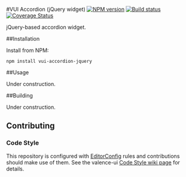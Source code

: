 #VUI Accordion (jQuery widget)
[![NPM version][npm-image]][npm-url]
[![Build status][ci-image]][ci-url]
[![Coverage Status][coverage-image]][coverage-url]

jQuery-based accordion widget.

##Installation

Install from NPM:

```shell
npm install vui-accordion-jquery
```

##Usage

Under construction.

##Building

Under construction.

## Contributing

### Code Style

This repository is configured with [EditorConfig](http://editorconfig.org) rules and contributions should make use of them. See the valence-ui [Code Style wiki page](https://github.com/Desire2Learn-Valence/valence-ui-helpers/wiki/Code-Style) for details.

[npm-url]: https://npmjs.org/package/vui-accordion-jquery
[npm-image]: https://badge.fury.io/js/vui-accordion-jquery.png
[ci-image]: https://travis-ci.org/Desire2Learn-Valence/valence-ui-accordion-jquery.svg?branch=master
[ci-url]: https://travis-ci.org/Desire2Learn-Valence/valence-ui-accordion-jquery
[coverage-image]: https://coveralls.io/repos/Desire2Learn-Valence/valence-ui-accordion-jquery/badge.png?branch=master
[coverage-url]: https://coveralls.io/r/Desire2Learn-Valence/valence-ui-accordion-jquery?branch=master
